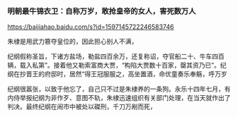 ### 明朝最牛锦衣卫：自称万岁，敢抢皇帝的女人，害死数万人
https://baijiahao.baidu.com/s?id=1597145722246583746

朱棣是用武力篡夺皇位的，因此担心别人不满，

纪纲假称圣旨，下诸方盐场，勒盐四百余万，还复称诏，夺官船二十、牛车四百辆，载入私第”。接着他又勒索富商大贾，“构陷大贾数十百家，罄其资乃已”。纪纲在抄晋王的府邸时，居然“得王冠服服之，高坐置酒，命优童奏乐奉觞，呼万岁

纪纲很嚣张，以致于他忘了，自己只不过是朱棣养的一条狗。永乐十四年七月，有内侍举报纪纲为非作歹、意图不轨，朱棣迅速组织有关部门处理，在当天就作出了判决。最终纪纲在闹市中被处以磔刑，千刀万剐而死，
